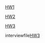 
[HW1](https://zinoopark.github.io/[HCI]hw1.hwp)


[HW2](https://zinoopark.github.io/[HCI]hw2_2016320271_박진우.hwp)



[HW3](https://zinoopark.github.io/[hci]2016320271박진우hw3-1.docx)

interviewfile[HW3](https://zinoopark.github.io/interview.m4a)
